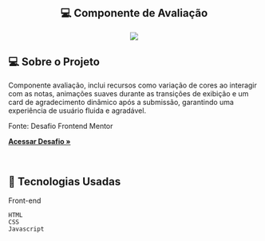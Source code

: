 <h2 align="center"> 💻 Componente de Avaliação</h2> 

<p align="center">
  

  <img max-width="auto" height="auto"  src="https://github.com/user-attachments/assets/a43087aa-6ca6-43d0-ab8c-be82d44c08f9">


</p> 

## 💻  Sobre o Projeto
Componente avaliação, inclui recursos como variação de cores ao interagir com as notas, animações suaves durante as transições de exibição 
e um card de agradecimento dinâmico após a submissão, garantindo uma experiência de usuário fluida e agradável.

Fonte: Desafio Frontend Mentor

<a href="https://sara01romao.github.io/componente-de-avaliacao/" target="_blank"><strong>Acessar Desafio »</strong></a>

<br>



## :rocket: Tecnologias Usadas


Front-end 
```
HTML
CSS
Javascript
```


